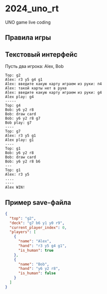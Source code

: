 # 2024_uno_rt
UNO game live coding

## Правила игры



## Текстовый интерфейс

Пусть два игрока: Alex, Bob

```
Top: g2
Alex: r3 y5 g4 g1
Alex: введите какую карту играем из руки: п4
Alex: такой карты нет в руке
Alex: введите какую карту играем из руки: g4
Alex play: g4
-----
Top: g4
Bob: y6 y2 r8
Bob: draw card
Bob: y6 y2 r8 g7
Bob play: g7
----
Top: g7
Alex: r3 y5 g1
Alex play: g1
----
Top: g1
Bob: y6 y2 r8
Bob: draw card
Bob: y6 y2 r8 b6
---
Top: g1
Alex: r3 y5
....
----
Alex WIN!
```

## Пример save-файла

```json
{
  "top": "g2",
  "deck": "g7 b6 y1 y0 r9",
  "current_player_index": 0,
  "players": [
    {
      "name": "Alex",
      "hand": "r3 y5 g4 g1",
      "is_human": true
    },
    {
      "name": "Bob",
      "hand": "y6 y2 r8",
      "is_human": false
    }
  ]
}
```